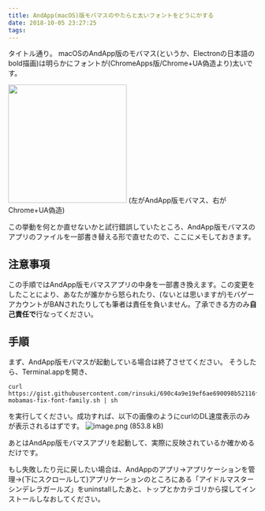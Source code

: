 ```yaml
---
title: AndApp(macOS)版モバマスのやたらと太いフォントをどうにかする
date: 2018-10-05 23:27:25
tags:
---
```


タイトル通り。
macOSのAndApp版のモバマス(というか、Electronの日本語のbold描画)は明らかにフォントが(ChromeApps版/Chrome+UA偽造より)太いです。

<img src="https://img.esa.io/uploads/production/attachments/9631/2018/10/05/39944/73035941-7d50-46a9-a178-f41c7da8f627.png" height=240>
(左がAndApp版モバマス、右がChrome+UA偽造)

この挙動を何とか直せないかと試行錯誤していたところ、AndApp版モバマスのアプリのファイルを一部書き替える形で直せたので、ここにメモしておきます。

<!-- more -->

## 注意事項

この手順ではAndApp版モバマスアプリの中身を一部書き換えます。この変更をしたことにより、あなたが誰かから怒られたり、(ないとは思いますが)モバゲーアカウントがBANされたりしても筆者は責任を負いません。了承できる方のみ**自己責任で**行なってください。

##  手順

まず、AndApp版モバマスが起動している場合は終了させてください。
そうしたら、Terminal.appを開き、

```
curl https://gist.githubusercontent.com/rinsuki/690c4a9e19ef6ae690098b52116f3801/raw/andapp-mobamas-fix-font-family.sh | sh
```

を実行してください。成功すれば、以下の画像のようにcurlのDL速度表示のみが表示されるはずです。
![image.png (853.8 kB)](https://img.esa.io/uploads/production/attachments/9631/2018/10/06/39944/baa3cb86-d873-4943-8efe-1b18d2e0f0f5.png)

あとはAndApp版モバマスアプリを起動して、実際に反映されているか確かめるだけです。

もし失敗したり元に戻したい場合は、AndAppのアプリ→アプリケーションを管理→(下にスクロールして)アプリケーションのところにある「アイドルマスターシンデレラガールズ」をuninstallしたあと、トップとかカテゴリから探してインストールしなおしてください。
